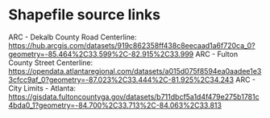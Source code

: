 # Shapefile source links
ARC - Dekalb County Road Centerline: https://hub.arcgis.com/datasets/919c862358ff438c8eecaad1a6f720ca_0?geometry=-85.464%2C33.599%2C-82.915%2C33.999
ARC - Fulton County Street Centerline: https://opendata.atlantaregional.com/datasets/a015d075f8594ea0aadee1e33cfcc9af_0?geometry=-87.023%2C33.444%2C-81.925%2C34.243
ARC - City Limits - Atlanta: https://gisdata.fultoncountyga.gov/datasets/b711dbcf5a1d4f479e275b1781c4bda0_1?geometry=-84.700%2C33.713%2C-84.063%2C33.813
